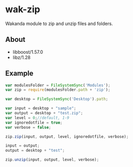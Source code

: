 wak-zip
=======

Wakanda module to zip and unzip files and folders.

About
-----

* libboost/1.57.0
* libz/1.28

Example
-------
```js
var modulesFolder = FileSystemSync('Modules');
var zip = require(modulesFolder.path + 'zip');

var desktop = FileSystemSync('Desktop').path;

var input = desktop + "sample";
var output = desktop + "test.zip";
var level = 0;//default, 1-9
var ignoredotfile = true;
var verbose = false;

zip.zip(input, output, level, ignoredotfile, verbose);

input = output;
output = desktop + "test";

zip.unzip(input, output, level, verbose);

```
